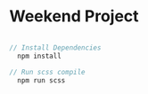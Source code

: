 # Weekend Project

```javascript

// Install Dependencies
  npm install

// Run scss compile
  npm run scss

```
